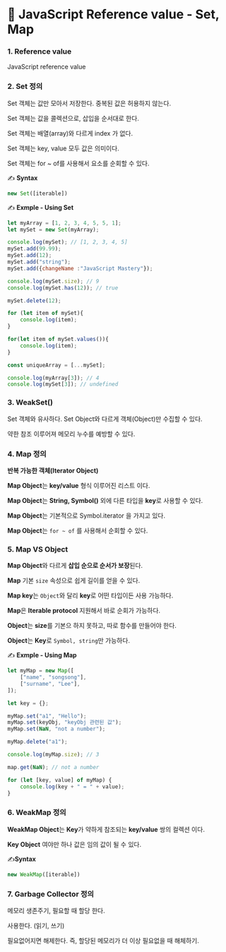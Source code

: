 # 📄 JavaScript Reference value - Set, Map

### 1. Reference value

JavaScript reference value

### 2. Set 정의

Set 객체는 값만 모아서 저장한다. 중복된 값은 허용하지 않는다.

Set 객체는 값을 콜렉션으로, 삽입을 순서대로 한다.

Set 객체는 배열\(array\)와 다르게 index 가 없다.

Set 객체는 key, value 모두 값은 의미이다.

Set 객체는 for ~ of를 사용해서 요소를 순회할 수 있다.

✍ **Syntax**

```javascript
new Set([iterable])
```

✍ **Exmple - Using Set**

```javascript
let myArray = [1, 2, 3, 4, 5, 5, 1];
let mySet = new Set(myArray);

console.log(mySet); // [1, 2, 3, 4, 5]
mySet.add(99.99);
mySet.add(12);
mySet.add("string");
mySet.add({changeName :"JavaScript Mastery"});

console.log(mySet.size); // 9
console.log(mySet.has(12)); // true

mySet.delete(12);

for (let item of mySet){
	console.log(item);
}

for(let item of mySet.values()){
	console.log(item);
}

const uniqueArray = [...mySet];

console.log(myArray[3]); // 4
console.log(mySet[3]); // undefined
```

### 3. WeakSet\(\)

Set 객체와 유사하다. Set Object와 다르게 객체\(Object\)만 수집할 수 있다.

약한 참조 이루어져 메모리 누수를 예방할 수 있다.

### 4. Map 정의

**반복 가능한 객체\(Iterator Object\)**

**Map Object**는 **key/value** 형식 이루어진 리스트 이다.

**Map Object**는 **String, Symbol\(\)** 외에 다른 타입을 **key**로 사용할 수 있다.

**Map Object**는 기본적으로 Symbol.iterator 을 가지고 있다.

**Map Object**는 `for ~ of` 를 사용해서 순회할 수 있다.

### 5. Map VS Object

**Map Object**와 다르게 **삽입 순으로 순서가 보장**된다.

**Map** 기본 `size` 속성으로 쉽게 길이를 얻을 수 있다.

**Map key**는 `Object`와 달리 **key**로 어떤 타입이든 사용 가능하다.

**Map**은 **Iterable protocol** 지원해서 바로 순회가 가능하다.

**Object**는 **size**를 기본으 하지 못하고, 따로 함수를 만들어야 한다.

**Object**는 **Key**로 `Symbol, string`만 가능하다.

✍ **Exmple - Using Map**

```javascript
let myMap = new Map([
	["name", "songsong"],
	["surname", "Lee"],
]);

let key = {};

myMap.set("a1", "Hello");
myMap.set(keyObj, "keyObj 관련된 값");
myMap.set(NaN, "not a number");

myMap.delete("a1");

console.log(myMap.size); // 3

map.get(NaN); // not a number

for (let [key, value] of myMap) {
	console.log(key + " = " + value); 
}
```

### 6. WeakMap 정의

**WeakMap Object**는 **Key**가 약하게 참조되는 **key/value** 쌍의 컬렉션 이다.

**Key Object** 여야만 하나 값은 임의 값이 될 수 있다.

✍**Syntax**

```javascript
new WeakMap([iterable])
```

### 7. Garbage Collector 정의

메모리 생존주기, 필요할 때 할당 한다.

사용한다. \(읽기, 쓰기\)

필요없어지면 해제한다. 즉, 할당된 메모리가 더 이상 필요없을 때 해체하기.


